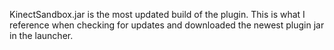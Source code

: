KinectSandbox.jar is the most updated build of the plugin. This is what I reference when checking for updates and downloaded the newest plugin jar in the launcher.
